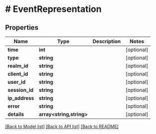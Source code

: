 # # EventRepresentation

## Properties

Name | Type | Description | Notes
------------ | ------------- | ------------- | -------------
**time** | **int** |  | [optional]
**type** | **string** |  | [optional]
**realm_id** | **string** |  | [optional]
**client_id** | **string** |  | [optional]
**user_id** | **string** |  | [optional]
**session_id** | **string** |  | [optional]
**ip_address** | **string** |  | [optional]
**error** | **string** |  | [optional]
**details** | **array<string,string>** |  | [optional]

[[Back to Model list]](../../README.md#models) [[Back to API list]](../../README.md#endpoints) [[Back to README]](../../README.md)
